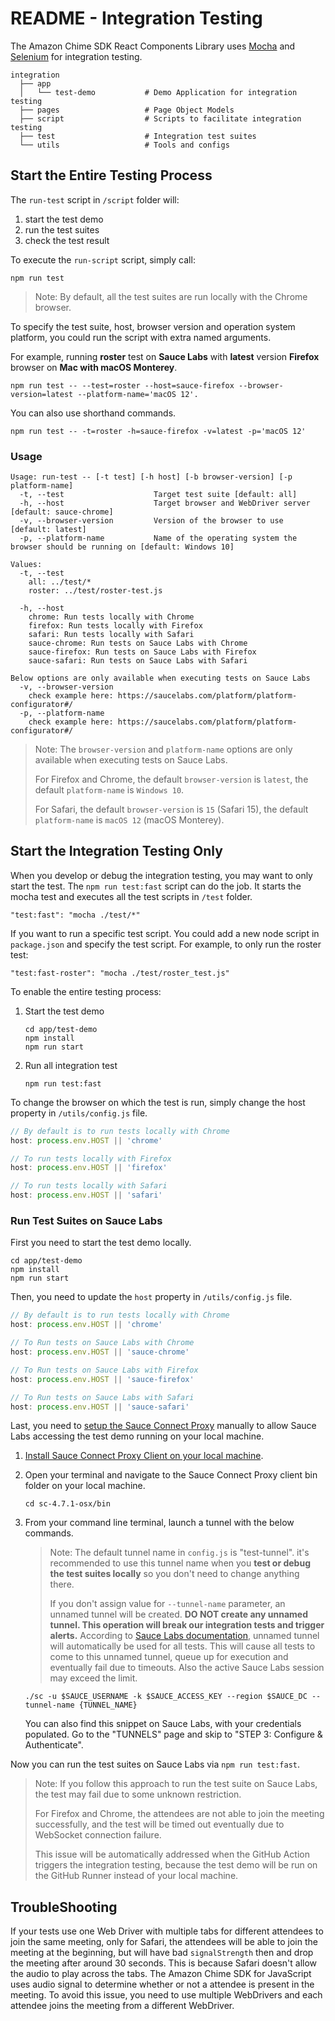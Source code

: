 # README - Integration Testing

The Amazon Chime SDK React Components Library uses [Mocha](https://mochajs.org/) and [Selenium](https://www.selenium.dev/) for integration testing.

```plaintext
integration
  ├── app
  │   └── test-demo           # Demo Application for integration testing
  ├── pages                   # Page Object Models
  ├── script                  # Scripts to facilitate integration testing
  ├── test                    # Integration test suites
  └── utils                   # Tools and configs
```

## Start the Entire Testing Process

The `run-test` script in `/script` folder will:

1. start the test demo
2. run the test suites
3. check the test result

To execute the `run-script` script, simply call:

```plaintext
npm run test
```

> Note: By default, all the test suites are run locally with the Chrome browser.

To specify the test suite, host, browser version and operation system platform, you could run the script with extra named arguments.

For example, running **roster** test on **Sauce Labs** with **latest** version **Firefox** browser on **Mac with macOS Monterey**.

```plaintext
npm run test -- --test=roster --host=sauce-firefox --browser-version=latest --platform-name='macOS 12'.
```

You can also use shorthand commands.

```plaintext
npm run test -- -t=roster -h=sauce-firefox -v=latest -p='macOS 12'
```

### Usage

```plaintext
Usage: run-test -- [-t test] [-h host] [-b browser-version] [-p platform-name]
  -t, --test                    Target test suite [default: all]
  -h, --host                    Target browser and WebDriver server [default: sauce-chrome]
  -v, --browser-version         Version of the browser to use [default: latest]
  -p, --platform-name           Name of the operating system the browser should be running on [default: Windows 10]

Values:
  -t, --test
    all: ../test/*
    roster: ../test/roster-test.js

  -h, --host
    chrome: Run tests locally with Chrome
    firefox: Run tests locally with Firefox
    safari: Run tests locally with Safari
    sauce-chrome: Run tests on Sauce Labs with Chrome
    sauce-firefox: Run tests on Sauce Labs with Firefox
    sauce-safari: Run tests on Sauce Labs with Safari

Below options are only available when executing tests on Sauce Labs
  -v, --browser-version
    check example here: https://saucelabs.com/platform/platform-configurator#/
  -p, --platform-name
    check example here: https://saucelabs.com/platform/platform-configurator#/
```

> Note: The `browser-version` and `platform-name` options are only available when executing tests on Sauce Labs.
>
> For Firefox and Chrome, the default `browser-version` is `latest`, the default `platform-name` is `Windows 10`.
>
> For Safari, the default `browser-version` is `15` (Safari 15), the default `platform-name` is `macOS 12` (macOS Monterey).

## Start the Integration Testing Only

When you develop or debug the integration testing, you may want to only start the test. The `npm run test:fast` script can do the job. It starts the mocha test and executes all the test scripts in `/test` folder.

```plaintext
"test:fast": "mocha ./test/*"
```

If you want to run a specific test script. You could add a new node script in `package.json` and specify the test script. For example, to only run the roster test:

```plaintext
"test:fast-roster": "mocha ./test/roster_test.js"
```

To enable the entire testing process:

1. Start the test demo

    ```plaintext
    cd app/test-demo
    npm install
    npm run start
    ```

2. Run all integration test

    ```plaintext
    npm run test:fast
    ```

To change the browser on which the test is run, simply change the host property in `/utils/config.js` file.

```js
// By default is to run tests locally with Chrome
host: process.env.HOST || 'chrome'

// To run tests locally with Firefox
host: process.env.HOST || 'firefox'

// To run tests locally with Safari
host: process.env.HOST || 'safari'
```

### Run Test Suites on Sauce Labs

First you need to start the test demo locally.

```plaintext
cd app/test-demo
npm install
npm run start
```

Then, you need to update the `host` property in `/utils/config.js` file.

```js
// By default is to run tests locally with Chrome
host: process.env.HOST || 'chrome'

// To Run tests on Sauce Labs with Chrome
host: process.env.HOST || 'sauce-chrome'

// To Run tests on Sauce Labs with Firefox
host: process.env.HOST || 'sauce-firefox'

// To Run tests on Sauce Labs with Safari
host: process.env.HOST || 'sauce-safari'
```

Last, you need to [setup the Sauce Connect Proxy](https://docs.saucelabs.com/secure-connections/sauce-connect/setup-configuration/basic-setup/) manually to allow Sauce Labs accessing the test demo running on your local machine.

1. [Install Sauce Connect Proxy Client on your local machine](https://docs.saucelabs.com/secure-connections/sauce-connect/installation/).
2. Open your terminal and navigate to the Sauce Connect Proxy client bin folder on your local machine.

   ```plaintext
   cd sc-4.7.1-osx/bin
   ```

3. From your command line terminal, launch a tunnel with the below commands.

   > Note: The default tunnel name in `config.js` is "test-tunnel". it's recommended to use this tunnel name when you **test or debug the test suites locally** so you don't need to change anything there.
   >
   > If you don't assign value for `--tunnel-name` parameter, an unnamed tunnel will be created. **DO NOT create any unnamed tunnel. This operation will break our integration tests and trigger alerts.** According to [Sauce Labs documentation](https://docs.saucelabs.com/secure-connections/sauce-connect/setup-configuration/basic-setup/#using-tunnel-names), unnamed tunnel will automatically be used for all tests. This will cause all tests to come to this unnamed tunnel, queue up for execution and eventually fail due to timeouts. Also the active Sauce Labs session may exceed the limit.

   ```plaintext
   ./sc -u $SAUCE_USERNAME -k $SAUCE_ACCESS_KEY --region $SAUCE_DC --tunnel-name {TUNNEL_NAME}
   ```

   You can also find this snippet on Sauce Labs, with your credentials populated. Go to the "TUNNELS" page and skip to "STEP 3: Configure & Authenticate".

Now you can run the test suites on Sauce Labs via `npm run test:fast`.

> Note: If you follow this approach to run the test suite on Sauce Labs, the test may fail due to some unknown restriction.
>
> For Firefox and Chrome, the attendees are not able to join the meeting successfully, and the test will be timed out eventually due to WebSocket connection failure.
>
> This issue will be automatically addressed when the GitHub Action triggers the integration testing, because the test demo will be run on the GitHub Runner instead of your local machine.

## TroubleShooting

If your tests use one Web Driver with multiple tabs for different attendees to join the same meeting, only for Safari, the attendees will be able to join the meeting at the beginning, but will have bad `signalStrength` then and drop the meeting after around 30 seconds. This is because Safari doesn't allow the audio to play across the tabs. The Amazon Chime SDK for JavaScript uses audio signal to determine whether or not a attendee is present in the meeting. To avoid this issue, you need to use multiple WebDrivers and each attendee joins the meeting from a different WebDriver.
